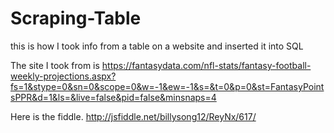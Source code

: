 # Scraping-Table
this is how I took info from a table on a website and inserted it into SQL

The site I took from is https://fantasydata.com/nfl-stats/fantasy-football-weekly-projections.aspx?fs=1&stype=0&sn=0&scope=0&w=-1&ew=-1&s=&t=0&p=0&st=FantasyPointsPPR&d=1&ls=&live=false&pid=false&minsnaps=4


Here is the fiddle.
http://jsfiddle.net/billysong12/ReyNx/617/
